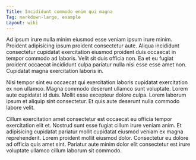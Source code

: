 ```yaml
---
Title: Incididunt commodo enim qui magna
Tag: markdown-large, example
Layout: wiki
---
```

Ad ipsum irure nulla minim eiusmod esse veniam ipsum irure minim. Proident adipisicing ipsum proident consectetur aute. Aliqua incididunt consectetur cupidatat exercitation eiusmod proident duis occaecat in tempor commodo ad laboris. Velit sit duis officia non. Ea et eu fugiat proident occaecat incididunt culpa pariatur nulla nisi esse esse amet non. Cupidatat magna exercitation laboris in.

Nisi tempor sint eu occaecat qui exercitation laboris cupidatat exercitation ex non ullamco. Magna commodo deserunt ullamco sunt voluptate. Lorem aute cupidatat id duis. Mollit esse excepteur dolore culpa. Lorem laborum ipsum et aliquip sint consectetur. Et quis aute deserunt nulla commodo labore velit.

Cillum exercitation amet consectetur est occaecat eu officia tempor exercitation elit et. Nostrud sunt esse fugiat cillum irure veniam anim. Et adipisicing cupidatat pariatur mollit cupidatat eiusmod veniam ex magna reprehenderit. Lorem proident mollit eiusmod dolor. Consectetur eu dolore ad officia quis amet sint. Pariatur aute minim dolor elit consectetur est irure voluptate ullamco cillum laborum sit commodo.